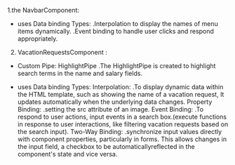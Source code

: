 1.the NavbarComponent:
- uses Data binding Types:
.Interpolation to display the names of menu items dynamically.
.Event binding to handle user clicks and respond appropriately.


2. VacationRequestsComponent :
 - Custom Pipe: HighlightPipe
   .The HighlightPipe is created to highlight search terms in the name and salary fields.
   
  - uses Data binding Types:
     Interpolation:
      .To display dynamic data within the HTML template, such as showing the name of a vacation request,
       It updates automatically when the underlying data changes.
    Property Binding:
     .setting the src attribute of an image. 
    Event Binding:
     .To respond to user actions, input events in a search box.(execute functions in response to user interactions, like filtering vacation requests based on 
      the search input).
    Two-Way Binding:
     .synchronize input values directly with component properties, particularly in forms. This allows changes in the input field, a checkbox to be 
      automaticallyreflected in the component's state and vice versa.
